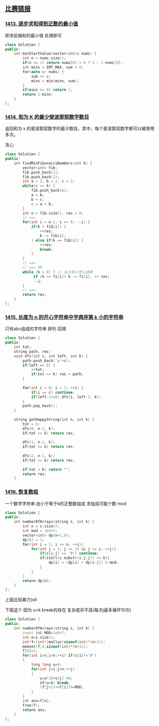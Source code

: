 ## [比赛链接](https://leetcode.cn/contest/biweekly-contest-24/)

### [1413. 逐步求和得到正数的最小值](https://leetcode.cn/problems/minimum-value-to-get-positive-step-by-step-sum/)

即求前缀和的最小值 处理即可


```c++
class Solution {
public:
    int minStartValue(vector<int>& nums) {
        int n = nums.size();
        if(n == 1) return nums[0] > 0 ? 1 : 1-nums[0];
        int minv = INT_MAX, sum = 0;
        for(auto v: nums) {
            sum += v;
            minv = min(minv, sum);
        }
        if(minv >= 0) return 1;
        return 1-minv;
    }
};
```

### [1414. 和为 K 的最少斐波那契数字数目](https://leetcode.cn/problems/find-the-minimum-number-of-fibonacci-numbers-whose-sum-is-k/)

返回和为 `k` 的斐波那契数字的最少数目，其中，每个斐波那契数字都可以被使用多次。

贪心


```c++
class Solution {
public:
    int findMinFibonacciNumbers(int k) {
        vector<int> fib;
        fib.push_back(1);
        fib.push_back(2);
        int a = 1, b = 2, c = 3;
        while(c <= k) {
            fib.push_back(c);
            a = b;
            b = c;
            c = a + b;
        }
        int n = fib.size(), res = 0;
      	// === 
        for(int i = n-1; i >= 0; --i) {
            if(k > fib[i]) {
                ++res;
                k -= fib[i];
            } else if(k == fib[i]) {
                ++res;
                break;
            }
        }
      	// ===
      	// === OR
        while (k > 0) { // 从大到小贪心选取
             if (k >= fi[i]) k -= fi[i], ++ res;
             --i;
        }
      	// ===
        return res;
    }
};
```

### [1415. 长度为 n 的开心字符串中字典序第 k 小的字符串](https://leetcode.cn/problems/the-k-th-lexicographical-string-of-all-happy-strings-of-length-n/)

只有abc组成的字符串 排列 回溯


```c++
class Solution {
public:
    int tot;
    string path, res;
    void dfs(int c, int left, int k) {
        path.push_back('a'+c);
        if(left == 0) {
            ++tot;
            if(tot == k) res = path;
        }
        
        for(int i = 0; i < 3; ++i) {
            if(i == c) continue;
            if(left-1>=0) dfs(i, left-1, k);
        }
        path.pop_back();
    }
    
    string getHappyString(int n, int k) {
        tot = 0;
        dfs(0, n-1, k);
        if(tot >= k) return res;
        
        dfs(1, n-1, k);
        if(tot >= k) return res;
        
        dfs(2, n-1, k);
        if(tot >= k) return res;
        
        if(tot < k) return "";
        return res;
    }
```

### [1416. 恢复数组](https://leetcode.cn/problems/restore-the-array/)

一个数字字符串 由小于等于k的正整数组成 求组成可能个数 mod


```c++
class Solution {
public:
    int numberOfArrays(string s, int k) {
        int n = s.size();
        int mod = 1e9+7;
        vector<int> dp(n+1,0);
        dp[0] = 1;
        for(int i = 1; i <= n; ++i){
            for(int j = 1; j <= 15 && j <= i; ++j){
                if(s[i-j] == '0') continue;
                if(stoll(s.substr(i-j,j)) <= k){
                    dp[i] = (dp[i] + dp[i-j]) % mod;
                }
            }
        }
        return dp[n];
    }
};
```

上面比较暴力(stl

下面这个 因为 u>k break的存在 复杂度并不高(每次j最多循环10次)

```c++
class Solution {
public:
    int numberOfArrays(string s, int k) {
        const int MOD=1e9+7;
        int n=s.size();
        int*f=(int*)malloc(sizeof(int)*(n+1));
        memset(f,0,sizeof(int)*(n+1));
        f[0]=1;
        for(int i=0;i<n;++i) if(s[i]!='0')
        {
            long long u=0;
            for(int j=i;j<n;++j)
            {
                u=u*10+s[j]-48;
                if(u>k) break;
                (f[j+1]+=f[i])%=MOD;
            }
        }
        int ans=f[n];
        free(f);
        return ans;
    }
};
```


